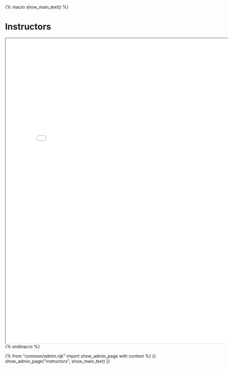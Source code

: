{% macro show_main_text() %}
<div id="main">

# Instructors

<iframe src="{{ instructors_page }}" width="800" height="1000" ></iframe>

</div>
{% endmacro %}

{% from "common/admin.njk" import show_admin_page with context %}
{{ show_admin_page("instructors", show_main_text) }}